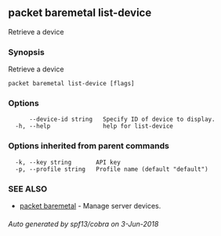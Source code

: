 ## packet baremetal list-device

Retrieve a device

### Synopsis

Retrieve a device

```
packet baremetal list-device [flags]
```

### Options

```
      --device-id string   Specify ID of device to display.
  -h, --help               help for list-device
```

### Options inherited from parent commands

```
  -k, --key string       API key
  -p, --profile string   Profile name (default "default")
```

### SEE ALSO

* [packet baremetal](packet_baremetal.md)	 - Manage server devices.

###### Auto generated by spf13/cobra on 3-Jun-2018
